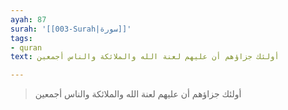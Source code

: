 ```yaml
---
ayah: 87
surah: '[[003-Surah|سورة]]'
tags:
- quran
text: أولئك جزاؤهم أن عليهم لعنة الله والملائكة والناس أجمعين

---
```

> أولئك جزاؤهم أن عليهم لعنة الله والملائكة والناس أجمعين
